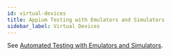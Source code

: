 ```yaml
---
id: virtual-devices
title: Appium Testing with Emulators and Simulators
sidebar_label: Virtual Devices
---
```


See [Automated Testing with Emulators and Simulators](https://wiki.saucelabs.com/pages/viewpage.action?pageId=92677303).
